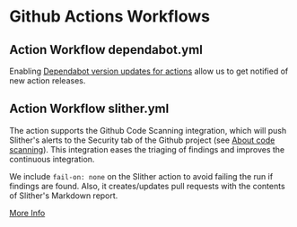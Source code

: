 # Github Actions Workflows


## Action Workflow dependabot.yml

Enabling [Dependabot version updates for actions](https://docs.github.com/en/code-security/dependabot/working-with-dependabot/keeping-your-actions-up-to-date-with-dependabot) allow us to get notified of new action releases. 


## Action Workflow slither.yml


The action supports the Github Code Scanning integration, which will push Slither's alerts to the Security tab of the Github project (see [About code scanning](https://docs.github.com/en/code-security/code-scanning/automatically-scanning-your-code-for-vulnerabilities-and-errors/about-code-scanning)). This integration eases the triaging of findings and improves the continuous integration.

We include `fail-on: none` on the Slither action to avoid failing the run if findings are found. Also, it creates/updates pull requests with the contents of Slither's Markdown report.


[More Info](https://github.com/marketplace/actions/slither-action#examples)